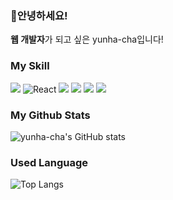 ### 🌸안녕하세요!
<b>웹 개발자</b>가 되고 싶은 yunha-cha입니다!

### My Skill 
<img src="https://img.shields.io/badge/JavaScript-F7DF1E?style=flat-square&logo=JavaScript&logoColor=white"/> <img alt="React" src="https://img.shields.io/badge/-React-45b8d8?style=flat-square&logo=react&logoColor=white" /> <img src="https://img.shields.io/badge/Python-3776AB?style=flat-square&logo=Python&logoColor=white"/> <img src="https://img.shields.io/badge/Flask-000000?style=flat-square&logo=Flask&logoColor=white"/> <img src="https://img.shields.io/badge/Firebase-FFCA28?style=flat-square&logo=Firebase&logoColor=white"/> <img src="https://img.shields.io/badge/MySQL-4479A1?style=flat-square&logo=MySQL&logoColor=white"/>


### My Github Stats
![yunha-cha's GitHub stats](https://github-readme-stats.vercel.app/api?username=yunha-cha&show_icons=true&theme=onedark)

### Used Language
![Top Langs](https://github-readme-stats.vercel.app/api/top-langs/?username=yunha-cha&hide=TeX&layout=compact)

